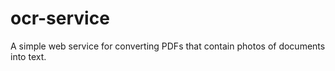 ocr-service
===========

A simple web service for converting PDFs that contain photos of documents into text.
